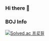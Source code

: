 ### Hi there 👋

<!--
[![Top Langs](https://github-readme-stats.vercel.app/api/top-langs/?username=rkdehdgns1230)](https://github.com/anuraghazra/github-readme-stats)
-->
### BOJ Info
[![Solved.ac
프로필](http://mazassumnida.wtf/api/generate_badge?boj=fdc114)](https://solved.ac/fdc114)


